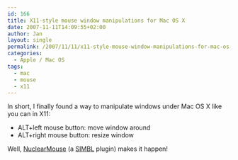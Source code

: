 ```yaml
---
id: 166
title: X11-style mouse window manipulations for Mac OS X
date: 2007-11-11T14:09:55+02:00
author: Jan
layout: single
permalink: /2007/11/11/x11-style-mouse-window-manipulations-for-mac-os-x/
categories:
  - Apple / Mac OS
tags:
  - mac
  - mouse
  - x11
---
```

In short, I finally found a way to manipulate windows under Mac OS X like you can in X11:

  * ALT+left mouse button: move window around
  * ALT+right mouse button: resize window

Well, [NuclearMouse](http://developers-club.com/posts/59968/) (a [SIMBL](http://culater.net/software/SIMBL/SIMBL.php) plugin) makes it happen!